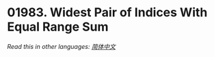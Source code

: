 # 01983. Widest Pair of Indices With Equal Range Sum

  _Read this in other languages:_
    [_简体中文_](README.zh-CN.md)

